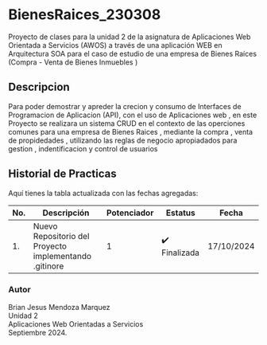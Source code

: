# BienesRaices_230308
Proyecto de clases para la unidad 2 de la asignatura de Aplicaciones Web Orientada a Servicios (AWOS) a través de una aplicación  WEB en Arquitectura SOA para el caso de estudio de una empresa de Bienes Raíces (Compra - Venta de Bienes  Inmuebles )
## Descripcion 
Para poder demostrar y apreder la crecion y consumo de Interfaces de Programacion de Aplicacion (API), con el uso de Aplicaciones web , en este Proyecto se realizara un sistema CRUD en el contexto de las operciones comunes para una empresa de Bienes Raices , mediante la compra , venta de propidedades , utilizando las reglas de negocio apropiadados para gestion , indentificacion y control de usuarios

## Historial de Practicas 
Aquí tienes la tabla actualizada con las fechas agregadas:

|   No.| Descripción                                                | Potenciador | Estatus      | Fecha       |
|------|-----------------------------------------------------------|-------------|--------------|-------------|
| 1.   | Nuevo Repositorio del Proyecto implementando  .gitinore    | 1           | ✔️ Finalizada| 17/10/2024  |


### Autor
Brian Jesus Mendoza Marquez <br>
Unidad 2<br>
Aplicaciones Web Orientadas a Servicios <br>
Septiembre 2024.
